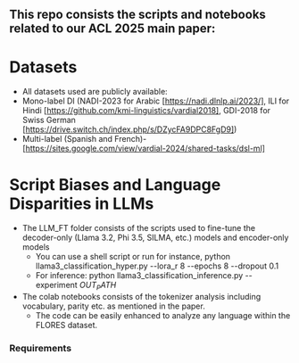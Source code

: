 ## This repo consists the scripts and notebooks related to our ACL 2025 main paper: 
# Datasets
* All datasets used are publicly available: 
 * Mono-label DI (NADI-2023 for Arabic [https://nadi.dlnlp.ai/2023/], ILI for Hindi [https://github.com/kmi-linguistics/vardial2018], GDI-2018 for Swiss German [https://drive.switch.ch/index.php/s/DZycFA9DPC8FgD9])
 * Multi-label (Spanish and French)- [https://sites.google.com/view/vardial-2024/shared-tasks/dsl-ml]

# Script Biases and Language Disparities in LLMs 
* The LLM_FT folder consists of the scripts used to fine-tune the decoder-only (Llama 3.2, Phi 3.5, SILMA, etc.) models and encoder-only models
  * You can use a shell script or run for instance, python llama3_classification_hyper.py --lora_r 8 --epochs 8 --dropout 0.1
  * For inference: python llama3_classification_inference.py --experiment $OUT_PATH$
* The colab notebooks consists of the tokenizer analysis including vocabulary, parity etc. as mentioned in the paper.
  * The code can be easily enhanced to analyze any language within the FLORES dataset.

### Requirements

